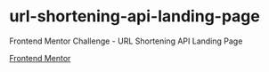 # url-shortening-api-landing-page
Frontend Mentor Challenge - URL Shortening API Landing Page

[Frontend Mentor](https://www.frontendmentor.io/challenges/url-shortening-api-landing-page-2ce3ob-G)

